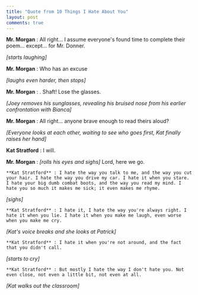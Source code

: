 ```yaml
---
title: "Quote from 10 Things I Hate About You"
layout: post
comments: true
---
```


**Mr. Morgan** : All right... I assume everyone's found time to complete their poem... except... for Mr. Donner.

*[starts laughing]* 

**Mr. Morgan** : Who has an excuse

*[laughs even harder, then stops]*

**Mr. Morgan** : . Shaft! Lose the glasses.

*[Joey removes his sunglasses, revealing his bruised nose from his earlier confrontation with Bianca]*

**Mr. Morgan** : All right... anyone brave enough to read theirs aloud?

*[Everyone looks at each other, waiting to see who goes first, Kat finally raises her hand]* 

**Kat Stratford** : I will.

**Mr. Morgan** : *[rolls his eyes and sighs]*  Lord, here we go.

    **Kat Stratford** : I hate the way you talk to me, and the way you cut your hair. I hate the way you drive my car. I hate it when you stare. I hate your big dumb combat boots, and the way you read my mind. I hate you so much it makes me sick; it even makes me rhyme.

*[sighs]*

    **Kat Stratford** : I hate it, I hate the way you're always right. I hate it when you lie. I hate it when you make me laugh, even worse when you make me cry.

*[Kat's voice breaks and she looks at Patrick]* 

    **Kat Stratford** : I hate it when you're not around, and the fact that you didn't call.

*[starts to cry]* 

    **Kat Stratford** : But mostly I hate the way I don't hate you. Not even close, not even a little bit, not even at all.

*[Kat walks out the classroom]* 